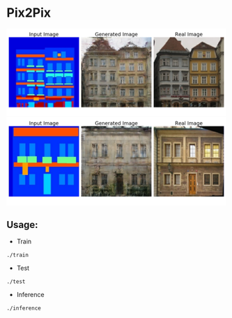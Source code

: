 # Pix2Pix

![](https://raw.githubusercontent.com/Ending2015a/allintf2/master/cg/pix2pix/samples/final_train.png)
![](https://raw.githubusercontent.com/Ending2015a/allintf2/master/cg/pix2pix/samples/final_test.png)

## Usage:
* Train
```
./train
```
* Test
```
./test
```
* Inference
```
./inference
```
